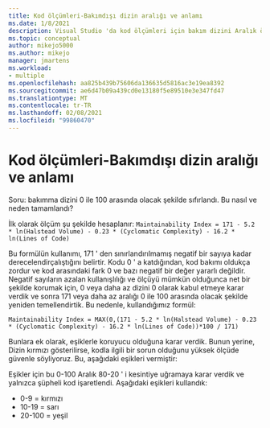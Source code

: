 ```yaml
---
title: Kod ölçümleri-Bakımdışı dizin aralığı ve anlamı
ms.date: 1/8/2021
description: Visual Studio 'da kod ölçümleri için bakım dizini Aralık ölçümü hakkında bilgi edinin.
ms.topic: conceptual
author: mikejo5000
ms.author: mikejo
manager: jmartens
ms.workload:
- multiple
ms.openlocfilehash: aa825b439b75606da136635d5816ac3e19ea8392
ms.sourcegitcommit: ae6d47b09a439cd0e13180f5e89510e3e347fd47
ms.translationtype: MT
ms.contentlocale: tr-TR
ms.lasthandoff: 02/08/2021
ms.locfileid: "99860470"
---
```

# <a name="code-metrics---maintainability-index-range-and-meaning"></a>Kod ölçümleri-Bakımdışı dizin aralığı ve anlamı

Soru: bakımma dizini 0 ile 100 arasında olacak şekilde sıfırlandı. Bu nasıl ve neden tamamlandı?

İlk olarak ölçüm şu şekilde hesaplanır: `Maintainability Index = 171 - 5.2 * ln(Halstead Volume) - 0.23 * (Cyclomatic Complexity) - 16.2 * ln(Lines of Code)`

Bu formülün kullanımı, 171 ' den sınırlandırılmamış negatif bir sayıya kadar derecelendirçalıştığını belirtir.  Kodu 0 ' a katdığından, kod bakımı oldukça zordur ve kod arasındaki fark 0 ve bazı negatif bir değer yararlı değildir.  Negatif sayıların azalan kullanışlılığı ve ölçüyü mümkün olduğunca net bir şekilde korumak için, 0 veya daha az dizini 0 olarak kabul etmeye karar verdik ve sonra 171 veya daha az aralığı 0 ile 100 arasında olacak şekilde yeniden temellendirtik. Bu nedenle, kullandığımız formül:

   `Maintainability Index = MAX(0,(171 - 5.2 * ln(Halstead Volume) - 0.23 * (Cyclomatic Complexity) - 16.2 * ln(Lines of Code))*100 / 171)`

Bunlara ek olarak, eşiklerle koruyucu olduğuna karar verdik.  Bunun yerine, Dizin kırmızı gösterilirse, kodla ilgili bir sorun olduğunu yüksek ölçüde güvenle söyliyoruz.  Bu, aşağıdaki eşikleri vermiştir:

Eşikler için bu 0-100 Aralık 80-20 ' i kesintiye uğramaya karar verdik ve yalnızca şüpheli kod işaretlendi. Aşağıdaki eşikleri kullandık:

- 0-9 = kırmızı
- 10-19 = sarı
- 20-100 = yeşil
